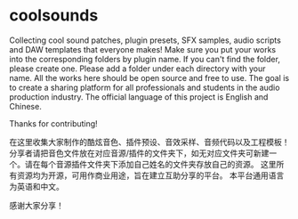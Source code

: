 # coolsounds
Collecting cool sound patches, plugin presets, SFX samples, audio scripts and DAW templates that everyone makes!
Make sure you put your works into the corresponding folders by plugin name. If you can't find the folder, please create one. Please add a folder under each directory with your name.
All the works here should be open source and free to use. The goal is to create a sharing platform for all professionals and students in the audio production industry.
The official language of this project is English and Chinese.

Thanks for contributing!


在这里收集大家制作的酷炫音色、插件预设、音效采样、音频代码以及工程模板！
分享者请把音色文件放在对应音源/插件的文件夹下，如无对应文件夹可新建一个。请在每个音源插件文件夹下添加自己姓名的文件夹存放自己的资源。
这里所有资源均为开源，可用作商业用途，旨在建立互助分享的平台。
本平台通用语言为英语和中文。

感谢大家分享！
